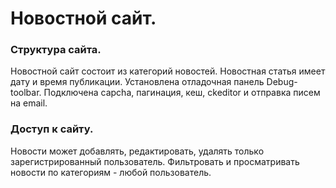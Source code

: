 # Новостной сайт.

### Структура сайта.
Новостной сайт состоит из категорий новостей. Новостная статья имеет дату и время публикации. Установлена отладочная панель Debug-toolbar. Подключена capcha, 
пагинация, кеш, ckeditor и отправка писем на email.
### Доступ к сайту.
Новости может добавлять, редактировать, удалять только зарегистрированный пользователь. Фильтровать и просматривать 
новости по категориям - любой пользователь. 